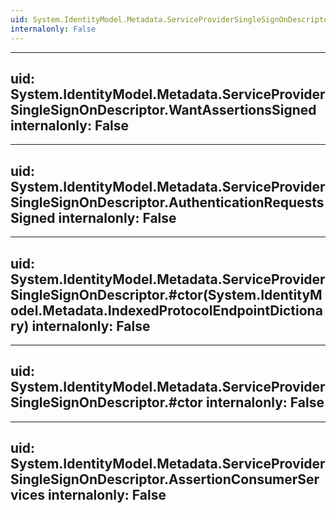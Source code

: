 ```yaml
---
uid: System.IdentityModel.Metadata.ServiceProviderSingleSignOnDescriptor
internalonly: False
---
```


---
uid: System.IdentityModel.Metadata.ServiceProviderSingleSignOnDescriptor.WantAssertionsSigned
internalonly: False
---

---
uid: System.IdentityModel.Metadata.ServiceProviderSingleSignOnDescriptor.AuthenticationRequestsSigned
internalonly: False
---

---
uid: System.IdentityModel.Metadata.ServiceProviderSingleSignOnDescriptor.#ctor(System.IdentityModel.Metadata.IndexedProtocolEndpointDictionary)
internalonly: False
---

---
uid: System.IdentityModel.Metadata.ServiceProviderSingleSignOnDescriptor.#ctor
internalonly: False
---

---
uid: System.IdentityModel.Metadata.ServiceProviderSingleSignOnDescriptor.AssertionConsumerServices
internalonly: False
---
